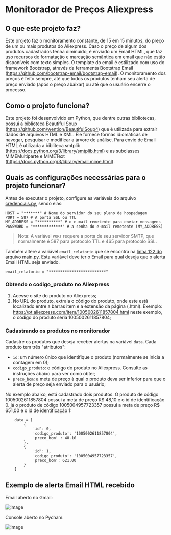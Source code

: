 # Monitorador de Preços Aliexpress
## O que este projeto faz?
Este projeto faz o monitoramento constante, de 15 em 15 minutos, do preço de um ou mais produtos do Aliexpress. Caso o preço de algum dos produtos cadastrados tenha diminuído, é enviado um Email HTML, que faz uso recursos de formatação e marcação semântica em email que não estão disponíveis com texto simples. O template do email é estilizado com uso do framework Bootstrap, através da ferramenta Bootstrap Email (https://github.com/bootstrap-email/bootstrap-email). O monitoramento dos preços é feito sempre, até que todos os produtos tenham seu alerta de preço enviado (após o preço abaixar) ou até que o usuário encerre o processo.
## Como o projeto funciona?
Este projeto foi desenvolvido em Python, que dentre outras bibliotecas, possui a biblioteca Beautiful Soup (https://github.com/wention/BeautifulSoup4) que é utilizada para extrair dados de arquivos HTML e XML. Ele fornece formas idiomáticas de navegar, pesquisar e modificar a árvore de análise. Para envio de Email HTML é utilizada a bibliteca smtplib (https://docs.python.org/3/library/smtplib.html) e as subclasses MIMEMultiparte e MIMEText (https://docs.python.org/3/library/email.mime.html).
## Quais as configurações necessárias para o projeto funcionar?
Antes de executar o projeto, configure as variáveis do arquivo [credenciais.py](https://github.com/MicSG-dev/trabalho-web-scraping/blob/main/credenciais.py), sendo elas:
```
HOST = "*******" # Nome do servidor do seu plano de hospedagem
PORT = 587 # A porta SSL ou TTL
MY_ADDRESS = "**********" # o e-mail remetente para enviar mensagens
PASSWORD = "*************" # a senha do e-mail remetente (MY_ADDRESS)
```    
> Nota: A variável `PORT` requere a porta de seu servidor SMTP, que normalmente é 587 para protocolo TTL e 465 para protocolo SSL.

Também altere a variável `email_relatorio` que se encontra na [linha 122 do arquivo main.py](https://github.com/MicSG-dev/trabalho-web-scraping/blob/main/main.py#L122). Esta variável deve ter o Email para qual deseja que o alerta Email HTML seja enviado.
```
email_relatorio = "*************************"
```

### Obtendo o codigo_produto no Aliexpress
1. Acesse o site do produto no Aliexpress;
2. No URL do produto, extraia o código do produto, onde este está localizado entre a barras item e a extensão da página (.html). Exemplo: https://pt.aliexpress.com/item/1005002611857804.html neste exemplo, o código do produto seria 1005002611857804;

### Cadastrando os produtos no monitorador
Cadastre os produtos que deseja receber alertas na variável `data`. Cada produto tem três "atributos":
- `id`: um número único que identifique o produto (normalmente se inicia a contagem em 0);
- `codigo_produto`: o código do produto no Aliexpress. Consulte as instruções abaixo para ver como obter;
- `preco_bom`: a meta de preço à qual o produto deva ser inferior para que o alerta de preço seja enviado para o usuário;

No exemplo abaixo, está cadastrado dois produtos. O produto de código 1005002611857804 possui a meta de preço R$ 48,10 e o id de identificação 0. já o produto de código 1005004957723357 possui a meta de preço R$ 651,00 e o id de identificação 1:
```
    data = [
        {
            'id': 0,
            'codigo_produto': '1005002611857804',
            'preco_bom' : 48.10
        },
        {
            'id': 1,
            'codigo_produto': '1005004957723357',
            'preco_bom': 621.00
        }
    ]
```
## Exemplo de alerta Email HTML recebido 
Email aberto no Gmail:

![image](https://user-images.githubusercontent.com/71986598/204199367-f14881c8-4cc3-489b-aaf4-36a15f8b9639.png)

Console aberto no Pycham:

![image](https://user-images.githubusercontent.com/71986598/204198948-792cb731-258c-4d73-bcaa-e2299fe4e963.png)
